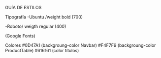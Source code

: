 GUÍA DE ESTILOS

Tipografía
-Ubuntu /weight bold (700)

-Roboto/ weigth regular (400)

(Google Fonts)

Colores
#0D47A1 (backgroung-color Navbar)
#F4F7F9 (backgroung-color ProductTable)
#616161 (color títulos)

